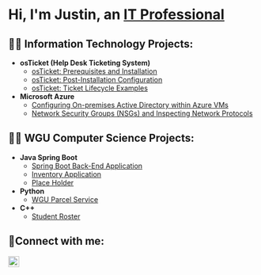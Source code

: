 <h1>Hi, I'm Justin, an <a href="https://linkedin.com/in/justin-golay-50361b56">IT Professional</a></h1>

<h2>👨‍💻 Information Technology Projects:</h2>

- <b>osTicket (Help Desk Ticketing System)</b>
  - [osTicket: Prerequisites and Installation](https://github.com/joshmadakorcc/osticket-prereqs)
  - [osTicket: Post-Installation Configuration](https://github.com/joshmadakorcc/post-install-config)
  - [osTicket: Ticket Lifecycle Examples](https://github.com/joshmadakorcc/ticket-lifecycle)
- <b>Microsoft Azure</b>
  - [Configuring On-premises Active Directory within Azure VMs](https://github.com/joshmadakorcc/configure-ad)
  - [Network Security Groups (NSGs) and Inspecting Network Protocols](https://github.com/joshmadakorcc/azure-network-protocols)
 

 
<h2>👨‍💻 WGU Computer Science Projects:</h2>

- <b>Java Spring Boot</b>
  - [Spring Boot Back-End Application](https://github.com/golayjustin/spring-boot-back-end/tree/main)
  - [Inventory Application](https://github.com/golayjustin/inventory-application/tree/main)
  - [Place Holder](https://github.com/joshmadakorcc/ticket-lifecycle)
- <b>Python</b>
  - [WGU Parcel Service](https://github.com/golayjustin/wgu-parcel-service)
- <b>C++</b>
  - [Student Roster](https://github.com/golayjustin/student-roster)


<h2>🤳Connect with me:</h2>






[<img align="left" alt="Justin | LinkedIn" width="22px" src="https://cdn.jsdelivr.net/npm/simple-icons@v3/icons/linkedin.svg" />][linkedin]


[linkedin]: https://linkedin.com/in/justin-golay-50361b56
